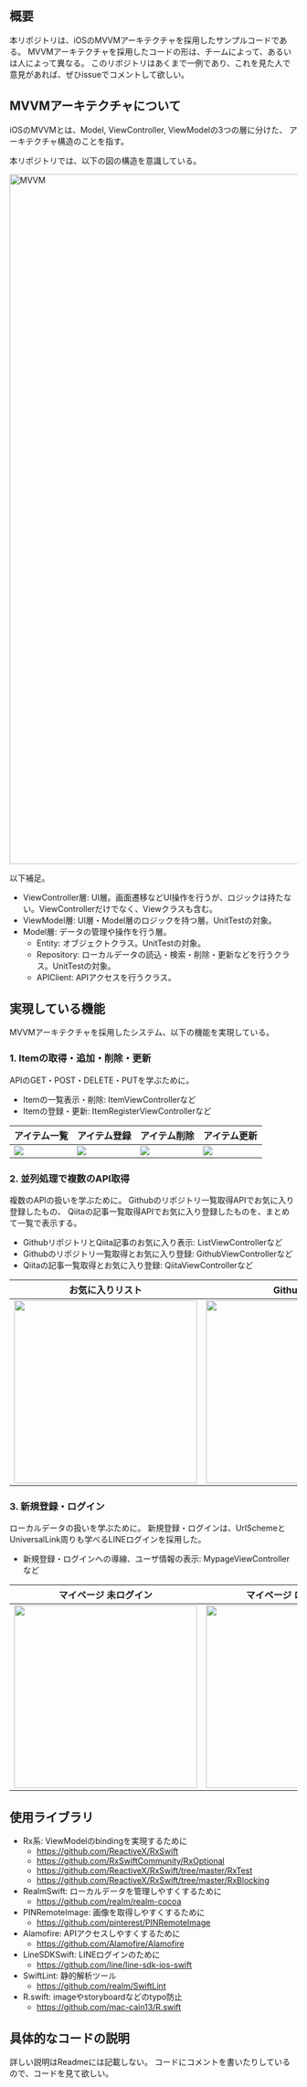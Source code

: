 ## 概要

本リポジトリは、iOSのMVVMアーキテクチャを採用したサンプルコードである。
MVVMアーキテクチャを採用したコードの形は、チームによって、あるいは人によって異なる。
このリポジトリはあくまで一例であり、これを見た人で意見があれば、ぜひissueでコメントして欲しい。

## MVVMアーキテクチャについて

iOSのMVVMとは、Model, ViewController, ViewModelの3つの層に分けた、
アーキテクチャ構造のことを指す。

本リポジトリでは、以下の図の構造を意識している。

<img width="1208" alt="MVVM" src="https://user-images.githubusercontent.com/30719264/73118195-53b06400-3f94-11ea-8ba6-e04a5e157396.png">

以下補足。

- ViewController層: UI層。画面遷移などUI操作を行うが、ロジックは持たない。ViewControllerだけでなく、Viewクラスも含む。
- ViewModel層: UI層・Model層のロジックを持つ層。UnitTestの対象。
- Model層: データの管理や操作を行う層。
  - Entity: オブジェクトクラス。UnitTestの対象。
  - Repository: ローカルデータの読込・検索・削除・更新などを行うクラス。UnitTestの対象。
  - APIClient: APIアクセスを行うクラス。

## 実現している機能

MVVMアーキテクチャを採用したシステム、以下の機能を実現している。

### 1. Itemの取得・追加・削除・更新

APIのGET・POST・DELETE・PUTを学ぶために。

- Itemの一覧表示・削除: ItemViewControllerなど
- Itemの登録・更新: ItemRegisterViewControllerなど

| アイテム一覧 | アイテム登録 | アイテム削除 | アイテム更新 |
| --- | --- | --- | --- |
| <img src="https://user-images.githubusercontent.com/30719264/74211635-1e19b380-4cd4-11ea-99ca-f555a76138f7.png"> | <img src="https://user-images.githubusercontent.com/30719264/74211632-1ce88680-4cd4-11ea-8a02-23601be50489.png"> | <img src="https://user-images.githubusercontent.com/30719264/74211633-1d811d00-4cd4-11ea-9c55-a8ae2f054ebb.png"> | <img src="https://user-images.githubusercontent.com/30719264/74211631-1ce88680-4cd4-11ea-8566-408482dc932c.png"> |

### 2. 並列処理で複数のAPI取得

複数のAPIの扱いを学ぶために。
Githubのリポジトリ一覧取得APIでお気に入り登録したもの、
Qiitaの記事一覧取得APIでお気に入り登録したものを、まとめて一覧で表示する。

- GithubリポジトリとQiita記事のお気に入り表示: ListViewControllerなど
- Githubのリポジトリ一覧取得とお気に入り登録: GithubViewControllerなど
- Qiitaの記事一覧取得とお気に入り登録: QiitaViewControllerなど

| お気に入りリスト | Github検索 | Qiita検索 |
| --- | --- | --- |
| <img src="https://user-images.githubusercontent.com/30719264/74211630-1bb75980-4cd4-11ea-8cab-a680ce7b44d8.png" width=320px> | <img src="https://user-images.githubusercontent.com/30719264/74211628-1b1ec300-4cd4-11ea-96bf-26ff301d4043.png" width=320px> | <img src="https://user-images.githubusercontent.com/30719264/74211627-19ed9600-4cd4-11ea-8ec3-b48bd1eb2213.png" width=320px> |

### 3. 新規登録・ログイン

ローカルデータの扱いを学ぶために。
新規登録・ログインは、UrlSchemeとUniversalLink周りも学べるLINEログインを採用した。

- 新規登録・ログインへの導線、ユーザ情報の表示: MypageViewControllerなど

| マイページ 未ログイン | マイページ ログイン済み | ユーザ情報入力
| --- | --- | --- |
| <img src="https://user-images.githubusercontent.com/30719264/74211623-18bc6900-4cd4-11ea-90a5-e3ffe5a83062.png" width=320px> | <img src="https://user-images.githubusercontent.com/30719264/74211626-1954ff80-4cd4-11ea-9703-1c5228b49a3f.png" width=320px> | <img src="https://user-images.githubusercontent.com/30719264/74211622-178b3c00-4cd4-11ea-9fa1-b95fb29fe2e7.png" width=320px> |

## 使用ライブラリ

- Rx系: ViewModelのbindingを実現するために
  - https://github.com/ReactiveX/RxSwift
  - https://github.com/RxSwiftCommunity/RxOptional
  - https://github.com/ReactiveX/RxSwift/tree/master/RxTest
  - https://github.com/ReactiveX/RxSwift/tree/master/RxBlocking
- RealmSwift: ローカルデータを管理しやすくするために
  - https://github.com/realm/realm-cocoa
- PINRemoteImage: 画像を取得しやすくするために
  - https://github.com/pinterest/PINRemoteImage
- Alamofire: APIアクセスしやすくするために
  - https://github.com/Alamofire/Alamofire
- LineSDKSwift: LINEログインのために
  - https://github.com/line/line-sdk-ios-swift
- SwiftLint: 静的解析ツール
  - https://github.com/realm/SwiftLint
- R.swift: imageやstoryboardなどのtypo防止
  - https://github.com/mac-cain13/R.swift

## 具体的なコードの説明

詳しい説明はReadmeには記載しない。
コードにコメントを書いたりしているので、コードを見て欲しい。